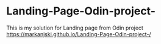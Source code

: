 # Landing-Page-Odin-project-
This is my solution for Landing page from Odin project https://markanjski.github.io/Landing-Page-Odin-project-/
